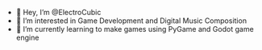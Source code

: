 - 👋 Hey, I’m @ElectroCubic
- 👀 I’m interested in Game Development and Digital Music Composition
- 🌱 I’m currently learning to make games using PyGame and Godot game engine

<!---
ElectroCubic/ElectroCubic is a ✨ special ✨ repository because its `README.md` (this file) appears on your GitHub profile.
You can click the Preview link to take a look at your changes.
--->
